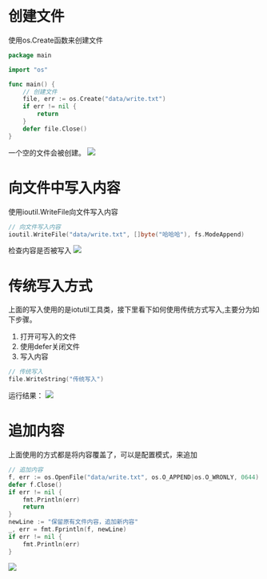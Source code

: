 # 创建文件
使用os.Create函数来创建文件
```go
package main

import "os"

func main() {
	// 创建文件
	file, err := os.Create("data/write.txt")
	if err != nil {
		return
	}
	defer file.Close()
}
```
一个空的文件会被创建。
![](https://itlab1024-1256529903.cos.ap-beijing.myqcloud.com/202208142102672.png)
# 向文件中写入内容
使用ioutil.WriteFile向文件写入内容
```go
// 向文件写入内容
ioutil.WriteFile("data/write.txt", []byte("哈哈哈"), fs.ModeAppend)
```
检查内容是否被写入
![](https://itlab1024-1256529903.cos.ap-beijing.myqcloud.com/202208142105538.png)

# 传统写入方式
上面的写入使用的是iotutil工具类，接下里看下如何使用传统方式写入,主要分为如下步骤。
1. 打开可写入的文件
2. 使用defer关闭文件
3. 写入内容
```go
// 传统写入
file.WriteString("传统写入")
```
运行结果：
![](https://itlab1024-1256529903.cos.ap-beijing.myqcloud.com/202208150956969.png)
# 追加内容
上面使用的方式都是将内容覆盖了，可以是配置模式，来追加
```go
// 追加内容
f, err := os.OpenFile("data/write.txt", os.O_APPEND|os.O_WRONLY, 0644)
defer f.Close()
if err != nil {
    fmt.Println(err)
    return
}
newLine := "保留原有文件内容，追加新内容"
_, err = fmt.Fprintln(f, newLine)
if err != nil {
    fmt.Println(err)
}
```
![](https://itlab1024-1256529903.cos.ap-beijing.myqcloud.com/202208151002870.png)